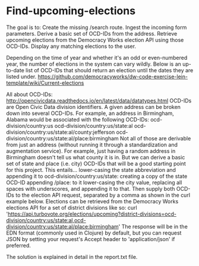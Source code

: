 # Find-upcoming-elections

The goal is to: 
  Create the missing /search route.
  Ingest the incoming form parameters.
  Derive a basic set of OCD-IDs from the address.
  Retrieve upcoming elections from the Democracy Works election API using those OCD-IDs.
  Display any matching elections to the user.
 
Depending on the time of year and whether it's an odd or even-numbered year,  the number of elections in the system can vary wildly. 
Below is an up-to-date list of OCD-IDs that should return an election until the dates they are listed under.
https://github.com/democracyworks/dw-code-exercise-lein-template/wiki/Current-elections

All about OCD-IDs:
http://opencivicdata.readthedocs.io/en/latest/data/datatypes.html
OCD-IDs are Open Civic Data division identifiers. A given address can be broken down into several OCD-IDs. 
For example, an address in Birmingham, Alabama would be associated with the following OCD-IDs:
ocd-division/country:us
ocd-division/country:us/state:al
ocd-division/country:us/state:al/county:jefferson
ocd-division/country:us/state:al/place:birmingham
Not all of those are derivable from just an address (without running it through a standardization and augmentation service). 
For example, just having a random address in Birmingham doesn't tell us what county it is in. 
But we can derive a basic set of state and place (i.e. city) OCD-IDs that will be a good starting point for this project. 
This entails...
  lower-casing the state abbreviation and appending it to ocd-division/country:us/state:
  creating a copy of the state OCD-ID
  appending /place: to it
  lower-casing the city value, replacing all spaces with underscores, and appending it to that.
Then supply both OCD-IDs to the election API request, separated by a comma as shown in the curl example below.
Elections can be retrieved from the Democracy Works elections API for a set of district divisions like so:
curl 'https://api.turbovote.org/elections/upcoming?district-divisions=ocd-division/country:us/state:al,ocd-division/country:us/state:al/place:birmingham'
The response will be in the EDN format (commonly used in Clojure) by default, but you can request JSON by setting your request's Accept header to 'application/json' if preferred.

The solution is explained in detail in the report.txt file.
